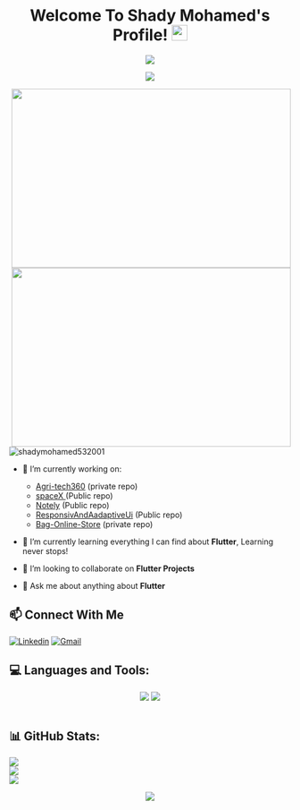 <h1 align="center">Welcome To Shady Mohamed's Profile!
  <img src="https://media.giphy.com/media/hvRJCLFzcasrR4ia7z/giphy.gif" width="28">
</h1>

<p align="center">
  <a href="https://github.com/DenverCoder1/readme-typing-svg"><img src="https://readme-typing-svg.herokuapp.com/?lines=Mobile%20Application%20Developer%20With%20A%20Passion%20For;building%20and%20shipping%20apps%20robust%20to%20Android/iOS&font=Fira%20Code&center=true&width=1000&height=45&color=blue&vCenter=true&size=22"></a>
</p>

<p align="center">
  <a href="https://github.com/DenverCoder1/readme-typing-svg"><img src="https://readme-typing-svg.herokuapp.com/?lines=Cross-Platform%20Development%20Using%20Flutter;writing%20readable,%20and%20clear%20code%20using%20Dart&font=Fira%20Code&center=true&width=1000&height=45&color=blue&vCenter=true&size=22"></a>
</p>

<div align="right">
  <img src="https://i.gifer.com/5eKX.gif" width="500" height="320" />
</div>


<div align="right">
  <img src="https://cdn.dribbble.com/users/1292677/screenshots/6139167/media/fcf7fd0c619bb87706533079240915f3.gif" width="500" height="320" />
</div>
<div align="left"> 
  <img src="https://komarev.com/ghpvc/?username=shadymohamed532001&label=Profile%20views&color=0e75b6&style=flat" alt="shadymohamed532001" />
</div>


* 🔭 I’m currently working on:
  - [Agri-tech360](https://github.com/shadymohamed532001/Agri-tech360) (private repo)
  - [spaceX ](https://github.com/shadymohamed532001/spaceX) (Public repo)
  - [Notely](https://github.com/shadymohamed532001/Notely) (Public repo)
  - [ResponsivAndAadaptiveUi](https://github.com/shadymohamed532001/ResponsivAndAadaptiveUi) (Public repo)
  - [Bag-Online-Store](https://github.com/shadymohamed532001/Bag-Online-Store) (private repo)

  
* 🌱 I’m currently learning everything I can find about **Flutter**, Learning never stops!

* 👯 I’m looking to collaborate on **Flutter Projects**

* 💬 Ask me about anything about **Flutter**


## 📫 Connect With Me

[![Linkedin](https://img.shields.io/badge/LinkedIn-0077B5?style=for-the-badge&logo=linkedin&logoColor=white
)](https://www.linkedin.com/in/shady-steha-182311230/)
[![Gmail](https://img.shields.io/badge/Gmail-D14836?style=for-the-badge&logo=gmail&logoColor=white&link=mailto:shadysteha571@gmail.com)](mailto:shadysteha571@gmail.com)

## 💻 Languages and Tools:

<div align="center">
    <img src="https://skillicons.dev/icons?i=flutter,dart,firebase" />
    <img src="https://skillicons.dev/icons?i=androidstudio,vscode,figma,postman,git,github" /><br>
</div>
<br>

## 📊 GitHub Stats:
![](https://github-readme-stats.vercel.app/api?username=shadymohamed532001&theme=blue-green&hide_border=true&include_all_commits=true&count_private=false)<br/>
![](https://github-readme-streak-stats.herokuapp.com/?user=shadymohamed532001&theme=blue-green&hide_border=true)<br/>
![](https://github-readme-stats.vercel.app/api/top-langs/?username=shadymohamed532001&theme=blue-green&hide_border=true&include_all_commits=true&count_private=false&layout=compact)

<div align="center">
    <img src="https://user-images.githubusercontent.com/73097560/115834477-dbab4500-a447-11eb-908a-139a6edaec5c.gif" />
</div>

<h3 align="center">
    <img src="https://readme-typing-svg.herokuapp.com/?
